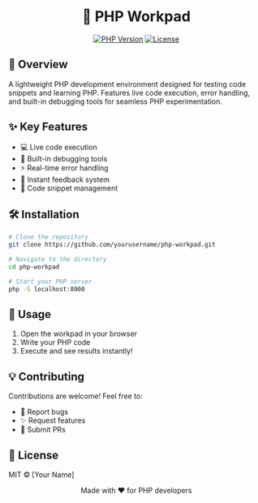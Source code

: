 <div align="center">
  
# 🚀 PHP Workpad

[![PHP Version](https://img.shields.io/badge/PHP-%5E7.4-777BB4.svg?style=for-the-badge&logo=php&logoColor=white)](https://php.net)
[![License](https://img.shields.io/badge/License-MIT-green.svg?style=for-the-badge)](LICENSE)

</div>

## 📌 Overview
A lightweight PHP development environment designed for testing code snippets and learning PHP. Features live code execution, error handling, and built-in debugging tools for seamless PHP experimentation.

## ✨ Key Features
- 💻 Live code execution
- 🐞 Built-in debugging tools
- ⚡ Real-time error handling
- 🔄 Instant feedback system
- 📝 Code snippet management

## 🛠️ Installation
```bash
# Clone the repository
git clone https://github.com/yourusername/php-workpad.git

# Navigate to the directory
cd php-workpad

# Start your PHP server
php -S localhost:8000
```

## 🎯 Usage
1. Open the workpad in your browser
2. Write your PHP code
3. Execute and see results instantly!

## 💡 Contributing
Contributions are welcome! Feel free to:
- 🐛 Report bugs
- ✨ Request features
- 🔧 Submit PRs

## 📜 License
MIT © [Your Name]

<div align="center">
Made with ❤️ for PHP developers
</div>
